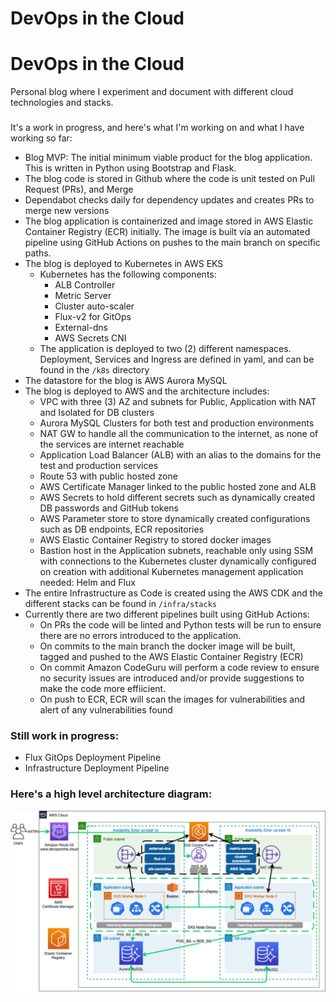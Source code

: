 # DevOps in the Cloud

# DevOps in the Cloud


Personal blog where I experiment and document with different cloud technologies and stacks.

###
It's a work in progress, and here's what I'm working on and what I have working so far:



* Blog MVP: The initial minimum viable product for the blog application. This is written in Python using Bootstrap and Flask.
* The blog code is stored in Github where the code is unit tested on Pull Request (PRs), and Merge
* Dependabot checks daily for dependency updates and creates PRs to merge new versions
* The blog application is containerized and image stored in AWS Elastic Container Registry (ECR) initially. The image is built via an automated pipeline using GitHub Actions on pushes to the main branch on specific paths.
* The blog is deployed to Kubernetes in AWS EKS
    * Kubernetes has the following components:
        * ALB Controller
        * Metric Server
        * Cluster auto-scaler
        * Flux-v2 for GitOps
        * External-dns
        * AWS Secrets CNI
    * The application is deployed to two (2) different namespaces. Deployment, Services and Ingress are defined in yaml, and can be found in the `/k8s` directory
* The datastore for the blog is AWS Aurora MySQL
* The blog is deployed to AWS and the architecture includes:
    * VPC with three (3) AZ and subnets for Public, Application with NAT and Isolated for DB clusters
    * Aurora MySQL Clusters for both test and production environments
    * NAT GW to handle all the communication to the internet, as none of the services are internet reachable
    * Application Load Balancer (ALB) with an alias to the domains for the test and production services
    * Route 53 with public hosted zone
    * AWS Certificate Manager linked to the public hosted zone and ALB
    * AWS Secrets to hold different secrets such as dynamically created DB passwords and GitHub tokens
    * AWS Parameter store to store dynamically created configurations such as DB endpoints, ECR repositories
    * AWS Elastic Container Registry to stored docker images
    * Bastion host in the Application subnets, reachable only using SSM with connections to the Kubernetes cluster dynamically configured on creation with additional Kubernetes management application needed: Helm and Flux
* The entire Infrastructure as Code is created using the AWS CDK and the different stacks can be found in `/infra/stacks`
* Currently there are two different pipelines built using GitHub Actions:
    * On PRs the code will be linted and Python tests will be run to ensure there are no errors introduced to the application.
    * On commits to the main branch the docker image will be built, tagged and pushed to the AWS Elastic Container Registry (ECR)
    * On commit Amazon CodeGuru will perform a code review to ensure no security issues are introduced and/or provide suggestions to make the code more effiicient.
    * On push to ECR, ECR will scan the images for vulnerabilities and alert of any vulnerabilities found

### Still work in progress:

* Flux GitOps Deployment Pipeline
* Infrastructure Deployment Pipeline

### Here's a high level architecture diagram:

![image](images/Blog-EKS.jpg)
